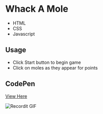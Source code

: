 # Whack A Mole

- HTML
- CSS
- Javascript

## Usage

- Click Start button to begin game
- Click on moles as they appear for points

## CodePen
<a href="https://codepen.io/amandahershey/pen/RwboRww">View Here</a>

![Recordit GIF](http://g.recordit.co/d21Ss31PPz.gif)
